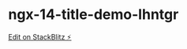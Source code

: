 # ngx-14-title-demo-lhntgr

[Edit on StackBlitz ⚡️](https://stackblitz.com/edit/ngx-14-title-demo-lhntgr)